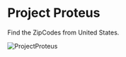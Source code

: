 # Project Proteus
Find the ZipCodes from United States.

![ProjectProteus](https://i.imgur.com/T17xcKQ.png)